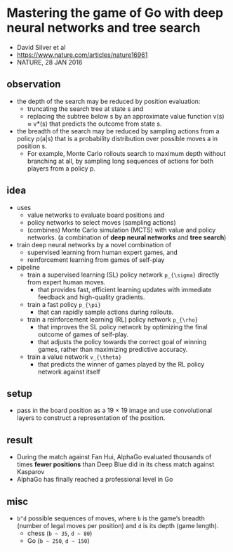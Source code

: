 # Mastering the game of Go with deep neural networks and tree search
* David Silver et al
* https://www.nature.com/articles/nature16961
* NATURE, 28 JAN 2016

## observation
* the depth of the search may be reduced by position evaluation: 
  * truncating the search tree at state s and 
  * replacing the subtree below s by an approximate value function v(s) ≈ v*(s) that 
    predicts the outcome from state s. 
* the breadth of the search may be reduced by sampling actions from a policy p(a|s) that is 
  a probability distribution over possible moves a in position s. 
  * For example, Monte Carlo rollouts search to maximum depth without branching at all, 
    by sampling long sequences of actions for both players from a policy p.

## idea
* uses 
  * value networks to evaluate board positions and 
  * policy networks to select moves (sampling actions)
  * (combines) Monte Carlo simulation (MCTS) with value and policy networks.
    (a combination of **deep neural networks** and **tree search**)
* train deep neural networks by a novel combination of 
  * supervised learning from human expert games, and 
  * reinforcement learning from games of self-play
* pipeline
  * train a supervised learning (SL) policy network `p_{\sigma}` directly from expert human moves. 
    * that provides fast, efficient learning updates with immediate feedback and high-quality gradients. 
  * train a fast policy `p_{\pi}` 
    * that can rapidly sample actions during rollouts. 
  * train a reinforcement learning (RL) policy network `p_{\rho}` 
    * that improves the SL policy network by optimizing the final outcome of games of self-play. 
    * that adjusts the policy towards the correct goal of winning games, rather than maximizing predictive accuracy. 
  * train a value network `v_{\theta}` 
    * that predicts the winner of games played by the RL policy network against itself

## setup
* pass in the board position as a 19 × 19 image and 
  use convolutional layers to construct a representation of the position.

## result
* During the match against Fan Hui, AlphaGo evaluated thousands
  of times **fewer positions** than Deep Blue did in its chess match against Kasparov
* AlphaGo has finally reached a professional level in Go

## misc
* `b^d` possible sequences of moves, where 
  `b` is the game’s breadth (number of legal moves per position) and 
  `d` is its depth (game length). 
  * chess (`b ~ 35`, `d ~ 80`) 
  * Go (`b ~ 250`, `d ~ 150`)
  
